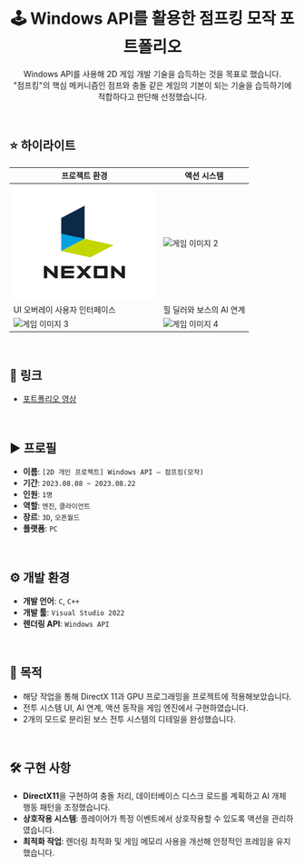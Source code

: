 <h1 align="center">🕹️ Windows API를 활용한 점프킹 모작 포트폴리오</h1>
<p align="center">
   Windows API를 사용해 2D 게임 개발 기술을 습득하는 것을 목표로 했습니다. <br>
   "점프킹"의 핵심 메커니즘인 점프와 충돌 같은 게임의 기본이 되는 기술을 습득하기에 적합하다고 판단해 선정했습니다.
</p>

<br>

## :star: 하이라이트

| 프로젝트 환경  | 액션 시스템 |
|-----------------|-------------|
| ![게임 이미지 1](images.png) | ![게임 이미지 2](이미지_경로2) |
| UI 오버레이 사용자 인터페이스 | 힐 딜러와 보스의 AI 연계 |
| ![게임 이미지 3](이미지_경로3) | ![게임 이미지 4](이미지_경로4) |

<br>

## 🔗 링크
- [포트폴리오 영상](https://youtu.be/eDX4UGlbLdY)

<br>

## ▶ 프로필
- **이름**: `[2D 개인 프로젝트] Windows API – 점프킹(모작)`
- **기간**: `2023.08.08 ~ 2023.08.22`
- **인원**: `1명`
- **역할**: `엔진`, `클라이언트`
- **장르**: `3D`, `오픈월드`
- **플랫폼**: `PC`

<br>

## ⚙️ 개발 환경
- **개발 언어**: `C`, `C++`
- **개발 툴**: `Visual Studio 2022` 
- **렌더링 API**: `Windows API`

<br>

## 🎯 목적
- 해당 작업을 통해 DirectX 11과 GPU 프로그래밍을 프로젝트에 적용해보았습니다.
- 전투 시스템 UI, AI 연계, 액션 동작을 게임 엔진에서 구현하였습니다.
- 2개의 모드로 분리된 보스 전투 시스템의 디테일을 완성했습니다.

<br>

## 🛠️ 구현 사항
- **DirectX11**을 구현하여 충돌 처리, 데이터베이스 디스크 로드를 계획하고 AI 개체 행동 패턴을 조정했습니다.
- **상호작용 시스템**: 플레이어가 특정 이벤트에서 상호작용할 수 있도록 액션을 관리하였습니다.
- **최적화 작업**: 렌더링 최적화 및 게임 메모리 사용을 개선해 안정적인 프레임을 유지했습니다.
